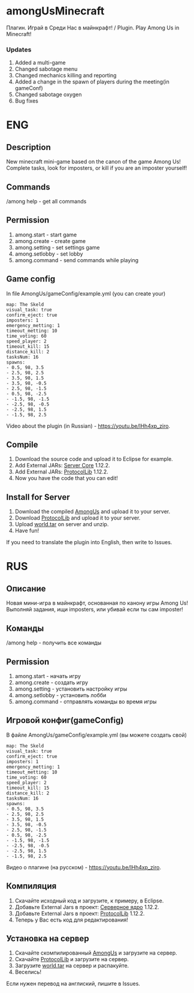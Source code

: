 # amongUsMinecraft
Плагин. Играй в Среди Нас в майнкрафт! / Plugin. Play Among Us in Minecraft!

### Updates
1. Added a multi-game
2. Changed sabotage menu
3. Changed mechanics killing and reporting
4. Added a change in the spawn of players during the meeting(in gameConf)
5. Changed sabotage oxygen
6. Bug fixes

# ENG
## Description
New minecraft mini-game based on the canon of the game Among Us! Complete tasks, look for imposters, or kill if you are an imposter yourself!

## Commands
/among help - get all commands

## Permission
1. among.start - start game
2. among.create - create game
3. among.setting - set settings game
4. among.setlobby - set lobby
5. among.command - send commands while playing

## Game config
In file AmongUs/gameConfig/example.yml (you can create your)
```
map: The Skeld
visual_task: true
confirm_eject: true
imposters: 1
emergency_metting: 1
timeout_metting: 10
time_voting: 60
speed_player: 2
timeout_kill: 15
distance_kill: 2
tasksNum: 16
spawns:
- 0.5, 98, 3.5
- 2.5, 98, 2.5
- 3.5, 98, 1.5
- 3.5, 98, -0.5
- 2.5, 98, -1.5
- 0.5, 98, -2.5
- -1.5, 98, -1.5
- -2.5, 98, -0.5
- -2.5, 98, 1.5
- -1.5, 98, 2.5
```

Video about the plugin (in Russian) - https://youtu.be/lHh4xp_ziro.

## Compile
1. Download the source code and upload it to Eclipse for example.
2. Add External JARs: [Server Core](https://getbukkit.org/download/craftbukkit) 1.12.2.
3. Add External JARs: [ProtocolLib](https://www.spigotmc.org/resources/protocollib.1997) 1.12.2.
4. Now you have the code that you can edit!

## Install for Server
1. Download the compiled [AmongUs](https://github.com/Dseym/amongUsMinecraft/releases/download/AmongUs/amongUs.jar) and upload it to your server.
2. Download [ProtocolLib](https://www.spigotmc.org/resources/protocollib.1997) and upload it to your server.
3. Upload [world.tar](https://github.com/Dseym/amongUsMinecraft/releases/download/AmongUs/world.tar) on server and unzip.
4. Have fun!

If you need to translate the plugin into English, then write to Issues.

# RUS
## Описание
Новая мини-игра в майнкрафт, основанная по канону игры Among Us! Выполняй задания, ищи imposters, или убивай если ты сам imposter!

## Команды
/among help - получить все команды

## Permission
1. among.start - начать игру
2. among.create - создать игру
3. among.setting - установить настройку игры
4. among.setlobby - установить лобби
5. among.command - отправлять команды во время игры

## Игровой конфиг(gameConfig)
В файле AmongUs/gameConfig/example.yml (вы можете создать свой)
```
map: The Skeld
visual_task: true
confirm_eject: true
imposters: 1
emergency_metting: 1
timeout_metting: 10
time_voting: 60
speed_player: 2
timeout_kill: 15
distance_kill: 2
tasksNum: 16
spawns:
- 0.5, 98, 3.5
- 2.5, 98, 2.5
- 3.5, 98, 1.5
- 3.5, 98, -0.5
- 2.5, 98, -1.5
- 0.5, 98, -2.5
- -1.5, 98, -1.5
- -2.5, 98, -0.5
- -2.5, 98, 1.5
- -1.5, 98, 2.5
```

Видео о плагине (на русском) - https://youtu.be/lHh4xp_ziro.

## Компиляция
1. Скачайте исходный код и загрузите, к примеру, в Eclipse.
2. Добавьте External Jars в проект: [Серверное ядро](https://getbukkit.org/download/craftbukkit) 1.12.2.
3. Добавьте External Jars в проект: [ProtocolLib](https://www.spigotmc.org/resources/protocollib.1997) 1.12.2.
4. Теперь у Вас есть код для редактирования!

## Установка на сервер
1. Скачайте скомпилированный [AmongUs](https://github.com/Dseym/amongUsMinecraft/releases/download/AmongUs/amongUs.jar) и загрузите на сервер.
2. Скачайте [ProtocolLib](https://www.spigotmc.org/resources/protocollib.1997) и загрузите на сервер.
3. Загрузите [world.tar](https://github.com/Dseym/amongUsMinecraft/releases/download/AmongUs/world.tar) на сервер и распакуйте.
4. Веселись!

Если нужен перевод на англиский, пишите в Issues.